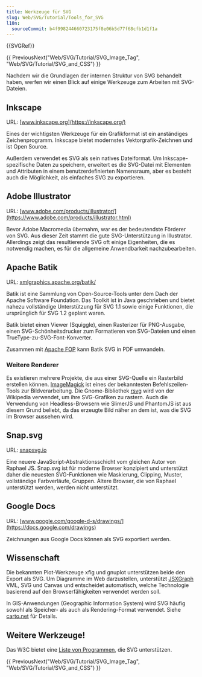 ```yaml
---
title: Werkzeuge für SVG
slug: Web/SVG/Tutorial/Tools_for_SVG
l10n:
  sourceCommit: b4f998244660723175f8e06b5d77f68cfb1d1f1a
---
```


{{SVGRef}}

{{ PreviousNext("Web/SVG/Tutorial/SVG_Image_Tag", "Web/SVG/Tutorial/SVG_and_CSS") }}

Nachdem wir die Grundlagen der internen Struktur von SVG behandelt haben, werfen wir einen Blick auf einige Werkzeuge zum Arbeiten mit SVG-Dateien.

## Inkscape

URL: [www.inkscape.org](https://inkscape.org/)

Eines der wichtigsten Werkzeuge für ein Grafikformat ist ein anständiges Zeichenprogramm. Inkscape bietet modernstes Vektorgrafik-Zeichnen und ist Open Source.

Außerdem verwendet es SVG als sein natives Dateiformat. Um Inkscape-spezifische Daten zu speichern, erweitert es die SVG-Datei mit Elementen und Attributen in einem benutzerdefinierten Namensraum, aber es besteht auch die Möglichkeit, als einfaches SVG zu exportieren.

## Adobe Illustrator

URL: [www.adobe.com/products/illustrator/](https://www.adobe.com/products/illustrator.html)

Bevor Adobe Macromedia übernahm, war es der bedeutendste Förderer von SVG. Aus dieser Zeit stammt die gute SVG-Unterstützung in Illustrator. Allerdings zeigt das resultierende SVG oft einige Eigenheiten, die es notwendig machen, es für die allgemeine Anwendbarkeit nachzubearbeiten.

## Apache Batik

URL: [xmlgraphics.apache.org/batik/](https://xmlgraphics.apache.org/batik/)

Batik ist eine Sammlung von Open-Source-Tools unter dem Dach der Apache Software Foundation. Das Toolkit ist in Java geschrieben und bietet nahezu vollständige Unterstützung für SVG 1.1 sowie einige Funktionen, die ursprünglich für SVG 1.2 geplant waren.

Batik bietet einen Viewer (Squiggle), einen Rasterizer für PNG-Ausgabe, einen SVG-Schönheitsdrucker zum Formatieren von SVG-Dateien und einen TrueType-zu-SVG-Font-Konverter.

Zusammen mit [Apache FOP](https://xmlgraphics.apache.org/fop/) kann Batik SVG in PDF umwandeln.

### Weitere Renderer

Es existieren mehrere Projekte, die aus einer SVG-Quelle ein Rasterbild erstellen können. [ImageMagick](https://imagemagick.org/) ist eines der bekanntesten Befehlszeilen-Tools zur Bildverarbeitung. Die Gnome-Bibliothek [rsvg](https://wiki.gnome.org/Projects/LibRsvg) wird von der Wikipedia verwendet, um ihre SVG-Grafiken zu rastern. Auch die Verwendung von Headless-Browsern wie SlimerJS und PhantomJS ist aus diesem Grund beliebt, da das erzeugte Bild näher an dem ist, was die SVG im Browser aussehen wird.

## Snap.svg

URL: [snapsvg.io](http://snapsvg.io/)

Eine neuere JavaScript-Abstraktionsschicht vom gleichen Autor von Raphael JS. Snap.svg ist für moderne Browser konzipiert und unterstützt daher die neuesten SVG-Funktionen wie Maskierung, Clipping, Muster, vollständige Farbverläufe, Gruppen. Ältere Browser, die von Raphael unterstützt werden, werden nicht unterstützt.

## Google Docs

URL: [www.google.com/google-d-s/drawings/](https://docs.google.com/drawings)

Zeichnungen aus Google Docs können als SVG exportiert werden.

## Wissenschaft

Die bekannten Plot-Werkzeuge xfig und gnuplot unterstützen beide den Export als SVG. Um Diagramme im Web darzustellen, unterstützt [JSXGraph](https://jsxgraph.uni-bayreuth.de/wp/) VML, SVG und Canvas und entscheidet automatisch, welche Technologie basierend auf den Browserfähigkeiten verwendet werden soll.

In GIS-Anwendungen (Geographic Information System) wird SVG häufig sowohl als Speicher- als auch als Rendering-Format verwendet. Siehe [carto.net](https://carto.net/) für Details.

## Weitere Werkzeuge!

Das W3C bietet eine [Liste von Programmen](https://www.w3.org/Graphics/SVG/WG/wiki/Implementations), die SVG unterstützen.

{{ PreviousNext("Web/SVG/Tutorial/SVG_Image_Tag", "Web/SVG/Tutorial/SVG_and_CSS") }}
